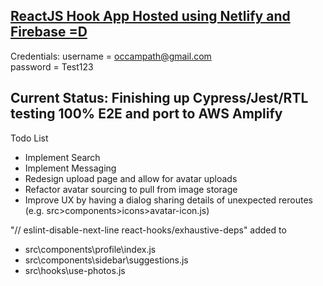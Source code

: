 ## [ReactJS Hook App Hosted using Netlify and Firebase =D](https://optimistic-einstein-fb8629.netlify.app)
Credentials:
username = occampath@gmail.com 
<br>
password = Test123

## Current Status: Finishing up Cypress/Jest/RTL testing 100% E2E and port to AWS Amplify

Todo List 
* Implement Search
* Implement Messaging
* Redesign upload page and allow for avatar uploads
* Refactor avatar sourcing to pull from image storage
* Improve UX by having a dialog sharing details of unexpected reroutes (e.g. src>components>icons>avatar-icon.js)

"// eslint-disable-next-line react-hooks/exhaustive-deps" added to
* src\components\profile\index.js
* src\components\sidebar\suggestions.js
* src\hooks\use-photos.js


